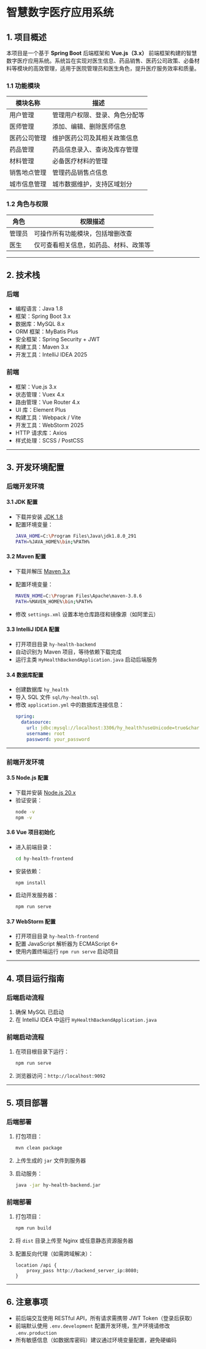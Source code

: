 # 智慧数字医疗应用系统

## 1. 项目概述

本项目是一个基于 **Spring Boot** 后端框架和 **Vue.js（3.x）** 前端框架构建的智慧数字医疗应用系统。系统旨在实现对医生信息、药品销售、医药公司政策、必备材料等模块的高效管理，适用于医院管理员和医生角色，提升医疗服务效率和质量。

### 1.1 功能模块

| 模块名称 | 描述 |
|----------|------|
| 用户管理 | 管理用户权限、登录、角色分配等 |
| 医师管理 | 添加、编辑、删除医师信息 |
| 医药公司管理 | 维护医药公司及其相关政策信息 |
| 药品管理 | 药品信息录入、查询及库存管理 |
| 材料管理 | 必备医疗材料的管理 |
| 销售地点管理 | 管理药品销售点信息 |
| 城市信息管理 | 城市数据维护，支持区域划分 |

### 1.2 角色与权限

| 角色 | 权限描述 |
|------|-----------|
| 管理员 | 可操作所有功能模块，包括增删改查 |
| 医生 | 仅可查看相关信息，如药品、材料、政策等 |

---

## 2. 技术栈

### 后端
- 编程语言：Java 1.8
- 框架：Spring Boot 3.x
- 数据库：MySQL 8.x
- ORM 框架：MyBatis Plus
- 安全框架：Spring Security + JWT
- 构建工具：Maven 3.x
- 开发工具：IntelliJ IDEA 2025

### 前端
- 框架：Vue.js 3.x
- 状态管理：Vuex 4.x
- 路由管理：Vue Router 4.x
- UI 库：Element Plus
- 构建工具：Webpack / Vite
- 开发工具：WebStorm 2025
- HTTP 请求库：Axios
- 样式处理：SCSS / PostCSS

---

## 3. 开发环境配置

### 后端开发环境

#### 3.1 JDK 配置
- 下载并安装 [JDK 1.8](https://www.oracle.com/java/technologies/javase/javase-jdk8-downloads.html)
- 配置环境变量：
  ```bash
  JAVA_HOME=C:\Program Files\Java\jdk1.8.0_291
  PATH=%JAVA_HOME%\bin;%PATH%
  ```


#### 3.2 Maven 配置
- 下载并解压 [Maven 3.x](https://maven.apache.org/download.cgi)
- 配置环境变量：
  ```bash
  MAVEN_HOME=C:\Program Files\Apache\maven-3.8.6
  PATH=%MAVEN_HOME%\bin;%PATH%
  ```

- 修改 `settings.xml` 设置本地仓库路径和镜像源（如阿里云）

#### 3.3 IntelliJ IDEA 配置
- 打开项目目录 `hy-health-backend`
- 自动识别为 Maven 项目，等待依赖下载完成
- 运行主类 `HyHealthBackendApplication.java` 启动后端服务

#### 3.4 数据库配置

- 创建数据库 `hy_health`
- 导入 SQL 文件 `sql/hy-health.sql`
- 修改 `application.yml` 中的数据库连接信息：
  ```yaml
  spring:
    datasource:
      url: jdbc:mysql://localhost:3306/hy_health?useUnicode=true&characterEncoding=UTF-8&serverTimezone=Asia/Shanghai
      username: root
      password: your_password
  ```


---

### 前端开发环境

#### 3.5 Node.js 配置
- 下载并安装 [Node.js 20.x](https://nodejs.org/en/)
- 验证安装：
  ```bash
  node -v
  npm -v
  ```


#### 3.6 Vue 项目初始化
- 进入前端目录：
  ```bash
  cd hy-health-frontend
  ```

- 安装依赖：
  ```bash
  npm install
  ```

- 启动开发服务器：
  ```bash
  npm run serve
  ```


#### 3.7 WebStorm 配置
- 打开项目目录 `hy-health-frontend`
- 配置 JavaScript 解析器为 ECMAScript 6+
- 使用内置终端运行 `npm run serve` 启动项目

---

## 4. 项目运行指南

### 后端启动流程
1. 确保 MySQL 已启动
2. 在 IntelliJ IDEA 中运行 `HyHealthBackendApplication.java`

### 前端启动流程
1. 在项目根目录下运行：
   ```bash
   npm run serve
   ```

2. 浏览器访问：`http://localhost:9092`

---

## 5. 项目部署

### 后端部署
1. 打包项目：
   ```bash
   mvn clean package
   ```

2. 上传生成的 `jar` 文件到服务器
3. 启动服务：
   ```bash
   java -jar hy-health-backend.jar
   ```


### 前端部署
1. 打包项目：
   ```bash
   npm run build
   ```

2. 将 `dist` 目录上传至 Nginx 或任意静态资源服务器
3. 配置反向代理（如需跨域解决）：
   ```nginx
   location /api {
       proxy_pass http://backend_server_ip:8080;
   }
   ```


---

## 6. 注意事项
- 前后端交互使用 RESTful API，所有请求需携带 JWT Token（登录后获取）
- 前端默认使用 `.env.development` 配置开发环境，生产环境请修改 `.env.production`
- 所有敏感信息（如数据库密码）建议通过环境变量配置，避免硬编码